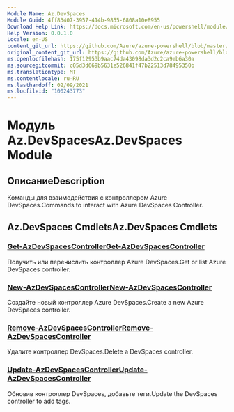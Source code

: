 ```yaml
---
Module Name: Az.DevSpaces
Module Guid: 4ff83407-3957-414b-9855-6808a10e8955
Download Help Link: https://docs.microsoft.com/en-us/powershell/module/az.devspaces
Help Version: 0.0.1.0
Locale: en-US
content_git_url: https://github.com/Azure/azure-powershell/blob/master/src/DevSpaces/DevSpaces/help/Az.DevSpaces.md
original_content_git_url: https://github.com/Azure/azure-powershell/blob/master/src/DevSpaces/DevSpaces/help/Az.DevSpaces.md
ms.openlocfilehash: 175f12953b9aac74da43098da3d2c2ca9eb6a30a
ms.sourcegitcommit: c05d3d669b5631e526841f47b22513d78495350b
ms.translationtype: MT
ms.contentlocale: ru-RU
ms.lasthandoff: 02/09/2021
ms.locfileid: "100243773"
---
```

# <span data-ttu-id="53bdf-101">Модуль Az.DevSpaces</span><span class="sxs-lookup"><span data-stu-id="53bdf-101">Az.DevSpaces Module</span></span>
## <span data-ttu-id="53bdf-102">Описание</span><span class="sxs-lookup"><span data-stu-id="53bdf-102">Description</span></span>
<span data-ttu-id="53bdf-103">Команды для взаимодействия с контроллером Azure DevSpaces.</span><span class="sxs-lookup"><span data-stu-id="53bdf-103">Commands to interact with Azure DevSpaces Controller.</span></span>

## <span data-ttu-id="53bdf-104">Az.DevSpaces Cmdlets</span><span class="sxs-lookup"><span data-stu-id="53bdf-104">Az.DevSpaces Cmdlets</span></span>
### [<span data-ttu-id="53bdf-105">Get-AzDevSpacesController</span><span class="sxs-lookup"><span data-stu-id="53bdf-105">Get-AzDevSpacesController</span></span>](Get-AzDevSpacesController.md)
<span data-ttu-id="53bdf-106">Получить или перечислить контроллер Azure DevSpaces.</span><span class="sxs-lookup"><span data-stu-id="53bdf-106">Get or list Azure DevSpaces controller.</span></span>

### [<span data-ttu-id="53bdf-107">New-AzDevSpacesController</span><span class="sxs-lookup"><span data-stu-id="53bdf-107">New-AzDevSpacesController</span></span>](New-AzDevSpacesController.md)
<span data-ttu-id="53bdf-108">Создайте новый контроллер Azure DevSpaces.</span><span class="sxs-lookup"><span data-stu-id="53bdf-108">Create a new Azure DevSpaces controller.</span></span>

### [<span data-ttu-id="53bdf-109">Remove-AzDevSpacesController</span><span class="sxs-lookup"><span data-stu-id="53bdf-109">Remove-AzDevSpacesController</span></span>](Remove-AzDevSpacesController.md)
<span data-ttu-id="53bdf-110">Удалите контроллер DevSpaces.</span><span class="sxs-lookup"><span data-stu-id="53bdf-110">Delete a DevSpaces controller.</span></span>

### [<span data-ttu-id="53bdf-111">Update-AzDevSpacesController</span><span class="sxs-lookup"><span data-stu-id="53bdf-111">Update-AzDevSpacesController</span></span>](Update-AzDevSpacesController.md)
<span data-ttu-id="53bdf-112">Обновив контроллер DevSpaces, добавьте теги.</span><span class="sxs-lookup"><span data-stu-id="53bdf-112">Update the DevSpaces controller to add tags.</span></span> 

